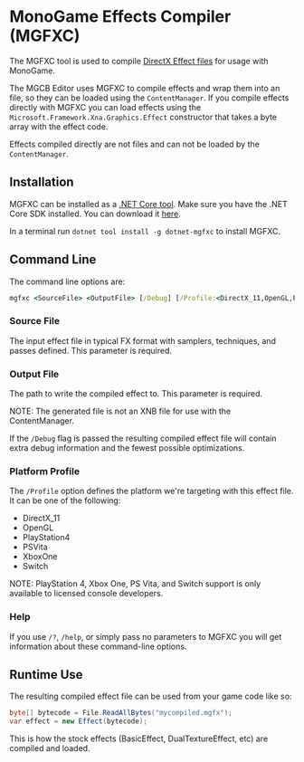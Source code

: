# MonoGame Effects Compiler (MGFXC)

The MGFXC tool is used to compile [DirectX Effect files](https://docs.microsoft.com/en-us/windows/win32/direct3d9/writing-an-effect)
for usage with MonoGame.

The MGCB Editor uses MGFXC to compile effects and wrap them into an file, so they can be loaded using the `ContentManager`.
If you compile effects directly with MGFXC you can load effects using the `Microsoft.Framework.Xna.Graphics.Effect` constructor that takes a byte array with the effect code. 

Effects compiled directly are not files and can not be loaded by the `ContentManager`.

## Installation

MGFXC can be installed as a [.NET Core tool](https://docs.microsoft.com/en-us/dotnet/core/tools/global-tools).
Make sure you have the .NET Core SDK installed. You can download it [here](https://dotnet.microsoft.com/download).

In a terminal run `dotnet tool install -g dotnet-mgfxc` to install MGFXC.

## Command Line

The command line options are:

```bat
mgfxc <SourceFile> <OutputFile> [/Debug] [/Profile:<DirectX_11,OpenGL,PlayStation4>]
```

### Source File

The input effect file in typical FX format with samplers, techniques, and passes defined.  This parameter is required.

### Output File

The path to write the compiled effect to.  This parameter is required.

NOTE: The generated file is not an XNB file for use with the ContentManager.

If the `/Debug` flag is passed the resulting compiled effect file will contain extra debug information and the fewest possible optimizations.

### Platform Profile

The `/Profile` option defines the platform we're targeting with this effect file.  It can be one of the following:

- DirectX_11
- OpenGL
- PlayStation4
- PSVita
- XboxOne
- Switch

NOTE: PlayStation 4, Xbox One, PS Vita, and Switch support is only available to licensed console developers.

### Help

If you use `/?`, `/help`, or simply pass no parameters to MGFXC you will get information about these command-line options.

## Runtime Use

The resulting compiled effect file can be used from your game code like so:

```csharp
byte[] bytecode = File.ReadAllBytes("mycompiled.mgfx");
var effect = new Effect(bytecode);
```

This is how the stock effects (BasicEffect, DualTextureEffect, etc) are compiled and loaded.
